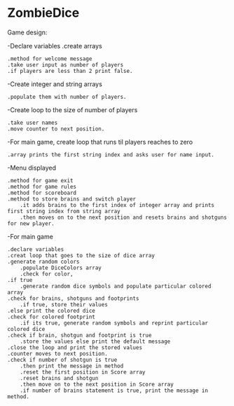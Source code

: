 # ZombieDice
Game design:


-Declare variables
  .create arrays
  
	.method for welcome message
	.take user input as number of players
	.if players are less than 2 print false.
  
-Create integer and string arrays

	.populate them with number of players.
  
-Create loop to the size of number of players

	.take user names
	.move counter to next position.
-For main game, create loop that runs til players reaches to zero

	.array prints the first string index and asks user for name input.
-Menu displayed

	.method for game exit
	.method for game rules
	.method for scoreboard
	.method to store brains and switch player
 		.it adds brains to the first index of integer array and prints first string index from string array
		.then moves on to the next position and resets brains and shotguns for new player.
-For main game

	.declare variables
	.creat loop that goes to the size of dice array
	.generate random colors
		.populate DiceColors array
		.check for color,
	.if true
		.generate random dice symbols and populate particular colored array
	.check for brains, shotguns and footprints
		.if true, store their values
	.else print the colored dice
	.check for colored footprint
		.if its true, generate random symbols and reprint particular colored dice
	.check if brain, shotgun and footprint is true
		.store the values else print the default message
	.close the loop and print the stored values
	.counter moves to next position.
	.check if number of shotgun is true
		.then print the message in method
		.reset the first position in Score array
		.reset brains and shotgun
		.then move on to the next position in Score array
		.if number of brains statement is true, print the message in method.
